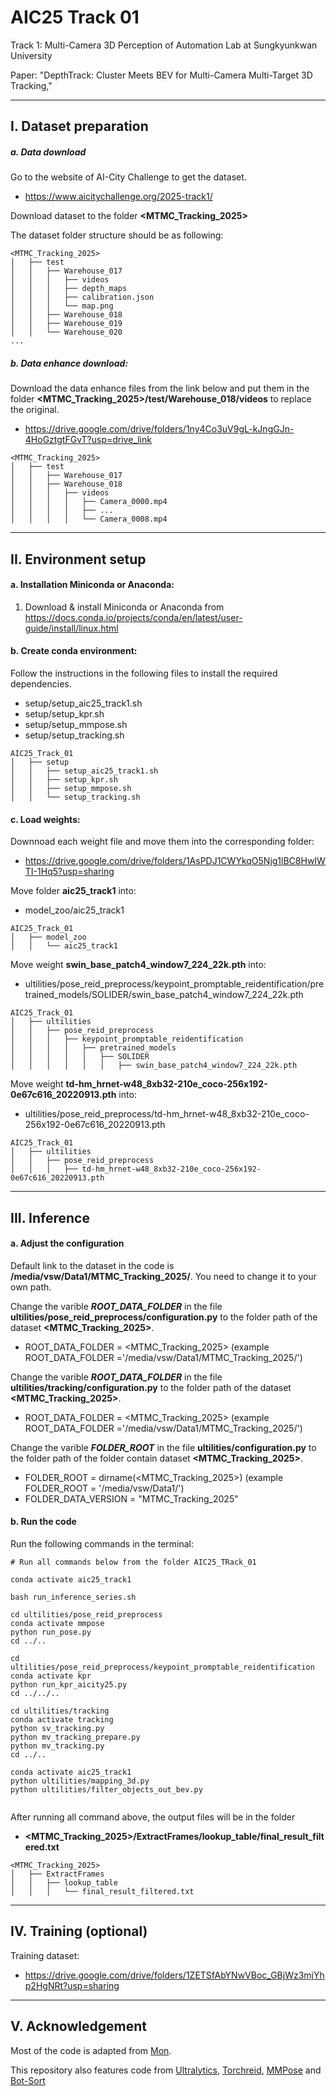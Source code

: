 # AIC25 Track 01

Track 1: Multi-Camera 3D Perception of Automation Lab at Sungkyunkwan University

Paper: "DepthTrack: Cluster Meets BEV for Multi-Camera Multi-Target 3D Tracking,"

---
## I. Dataset preparation

##### a. Data download

Go to the website of AI-City Challenge to get the dataset.

- https://www.aicitychallenge.org/2025-track1/

Download dataset to the folder **<MTMC_Tracking_2025>**

The dataset folder structure should be as following:

```shell
<MTMC_Tracking_2025>
│   ├── test
│   │   ├── Warehouse_017
│   │   │   ├── videos
│   │   │   ├── depth_maps
│   │   │   ├── calibration.json
│   │   │   └── map.png
│   │   ├── Warehouse_018
│   │   ├── Warehouse_019
│   │   └── Warehouse_020
...
```

##### b. Data enhance download:

Download the data enhance files from the link below and put them in the folder **<MTMC_Tracking_2025>/test/Warehouse_018/videos** to replace the original.

- https://drive.google.com/drive/folders/1ny4Co3uV9gL-kJngGJn-4HoGztgtFGvT?usp=drive_link

```shell
<MTMC_Tracking_2025>
│   ├── test
│   │   ├── Warehouse_017
│   │   ├── Warehouse_018
│   │   │   ├── videos
│   │   │   │   ├── Camera_0000.mp4
│   │   │   │   ├── ...
│   │   │   │   └── Camera_0008.mp4
```

---
## II. Environment setup

#### a. Installation Miniconda or Anaconda:

1. Download & install Miniconda or Anaconda from https://docs.conda.io/projects/conda/en/latest/user-guide/install/linux.html

#### b. Create conda environment:

Follow the instructions in the following files to install the required dependencies.

- setup/setup_aic25_track1.sh
- setup/setup_kpr.sh
- setup/setup_mmpose.sh
- setup/setup_tracking.sh

```shell
AIC25_Track_01
│   ├── setup
│   │   ├── setup_aic25_track1.sh
│   │   ├── setup_kpr.sh
│   │   ├── setup_mmpose.sh
│   │   └── setup_tracking.sh
```

#### c. Load weights:

Downnoad each weight file and move them into the corresponding folder:

- https://drive.google.com/drive/folders/1AsPDJ1CWYkqO5Njg1lBC8HwIWTI-1Hq5?usp=sharing

Move folder **aic25_track1** into:

- model_zoo/aic25_track1

```shell
AIC25_Track_01
│   ├── model_zoo
│   │   └── aic25_track1
```

Move weight **swin_base_patch4_window7_224_22k.pth** into:

- ultilities/pose_reid_preprocess/keypoint_promptable_reidentification/pretrained_models/SOLIDER/swin_base_patch4_window7_224_22k.pth

```shell
AIC25_Track_01
│   ├── ultilities
│   │   ├── pose_reid_preprocess
│   │   │   ├── keypoint_promptable_reidentification
│   │   │   │   ├── pretrained_models
│   │   │   │   │   ├── SOLIDER
│   │   │   │   │   │   ├── swin_base_patch4_window7_224_22k.pth
```

Move weight **td-hm_hrnet-w48_8xb32-210e_coco-256x192-0e67c616_20220913.pth** into:

- ultilities/pose_reid_preprocess/td-hm_hrnet-w48_8xb32-210e_coco-256x192-0e67c616_20220913.pth

```shell
AIC25_Track_01
│   ├── ultilities
│   │   ├── pose_reid_preprocess
│   │   │   ├── td-hm_hrnet-w48_8xb32-210e_coco-256x192-0e67c616_20220913.pth
```

---
## III. Inference

#### a. Adjust the configuration

Default link to the dataset in the code is **/media/vsw/Data1/MTMC_Tracking_2025/**. You need to change it to your own path.

Change the varible ***ROOT_DATA_FOLDER*** in the file **ultilities/pose_reid_preprocess/configuration.py** to the folder path of the dataset **<MTMC_Tracking_2025>**.

- ROOT_DATA_FOLDER = <MTMC_Tracking_2025>  (example ROOT_DATA_FOLDER ='/media/vsw/Data1/MTMC_Tracking_2025/')

Change the varible ***ROOT_DATA_FOLDER*** in the file **ultilities/tracking/configuration.py** to the folder path of the dataset **<MTMC_Tracking_2025>**.

- ROOT_DATA_FOLDER = <MTMC_Tracking_2025>  (example ROOT_DATA_FOLDER ='/media/vsw/Data1/MTMC_Tracking_2025/')

Change the varible ***FOLDER_ROOT*** in the file **ultilities/configuration.py** to the folder path of the folder contain dataset **<MTMC_Tracking_2025>**.

- FOLDER_ROOT         = dirname(<MTMC_Tracking_2025>)  (example FOLDER_ROOT = '/media/vsw/Data1/')
- FOLDER_DATA_VERSION = "MTMC_Tracking_2025"

#### b. Run the code

Run the following commands in the terminal:

```shell
# Run all commands below from the folder AIC25_TRack_01

conda activate aic25_track1

bash run_inference_series.sh

cd ultilities/pose_reid_preprocess
conda activate mmpose
python run_pose.py 
cd ../..

cd ultilities/pose_reid_preprocess/keypoint_promptable_reidentification
conda activate kpr
python run_kpr_aicity25.py
cd ../../..

cd ultilities/tracking
conda activate tracking
python sv_tracking.py
python mv_tracking_prepare.py
python mv_tracking.py
cd ../..

conda activate aic25_track1
python ultilities/mapping_3d.py
python ultilities/filter_objects_out_bev.py
    
```

After running all command above, the output files will be in the folder 

- **<MTMC_Tracking_2025>/ExtractFrames/lookup_table/final_result_filtered.txt**

```shell
<MTMC_Tracking_2025>
│   ├── ExtractFrames
│   │   ├── lookup_table
│   │   │   └── final_result_filtered.txt
```

---
## IV. Training (optional)

Training dataset:

- https://drive.google.com/drive/folders/1ZETSfAbYNwVBoc_GBjWz3mjYhp2HgNRt?usp=sharing

---
## V. Acknowledgement

Most of the code is adapted from [Mon](https://github.com/phlong3105/mon).

This repository also features code from
[Ultralytics](https://github.com/ultralytics/ultralytics),
[Torchreid](https://github.com/KaiyangZhou/deep-person-reid),
[MMPose](https://github.com/open-mmlab/mmpose)
and [Bot-Sort](https://github.com/NirAharon/BoT-SORT)